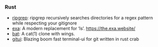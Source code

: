 
### Rust

- [ripgrep](https://github.com/BurntSushi/ripgrep): ripgrep recursively searches directories for a regex pattern while respecting your gitignore 
- [exa](https://github.com/ogham/exa):  A modern replacement for ‘ls’. https://the.exa.website/
- [bat](https://github.com/sharkdp/bat): A cat(1) clone with wings. 
- [gitui](https://github.com/extrawurst/gitui): Blazing boom fast terminal-ui for git written in rust crab

